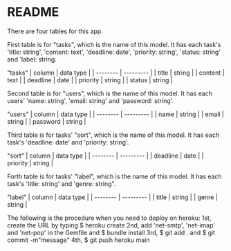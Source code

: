# README
There are four tables for this app.

First table is for "tasks", which is the name of this model. It has each task's 'title: string', 'content: text', 'deadline: date', 'priority: string', 'status: string' and 'label: string.

"tasks"
| column   | data type |
| -------- | --------- | 
| title    | string    | 
| content  | text      |
| deadline | date      |
| priority | string    |
| status   | string    |
    
Second table is for "users", which is the name of this model. It has each users' 'name: string', 'email: string' and 'password: string'.

"users"
| column   | data type |
| -------- | --------- | 
| name     | string    | 
| email    | string    |
| password | string    |

Third table is for tasks' "sort", which is the name of this model. It has each task's 'deadline: date' and 'priority: string'.

"sort"
| column   | data type |
| -------- | --------- | 
| deadline | date      | 
| priority | string    |

Forth table is for tasks' "label", which is the name of this model. It has each task's 'title: string' and 'genre: string".

"label"
| column   | data type |
| -------- | --------- | 
| title    | string    | 
| genre    | string    |

The following is the procedure when you need to deploy on heroku:
1st, create the URL by typing $ heroku create
2nd, add 'net-smtp', 'net-imap' and 'net-pop' in the Gemfile and $ bundle install
3rd, $ git add . and $ git commit -m"message"
4th, $ git push heroku main